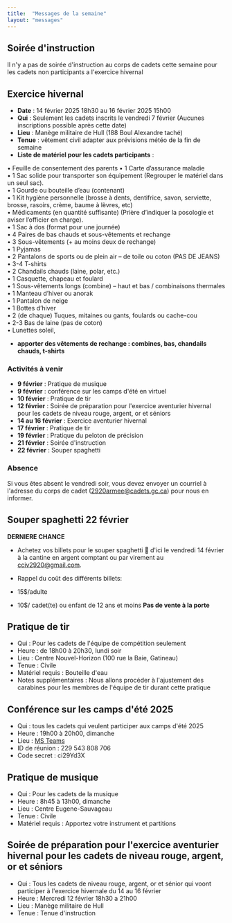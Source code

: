 ```yaml
---
title:  "Messages de la semaine"
layout: "messages"
---
```


## Soirée d'instruction
Il n'y a pas de soirée d'instruction au corps de cadets cette semaine pour les cadets non participants a l'exercice hivernal

## Exercice hivernal 
- **Date** : 14 février 2025 18h30 au 16 février 2025 15h00 
- **Qui** : Seulement les cadets inscrits le vendredi 7 février (Aucunes inscriptions possible après cette date)
- **Lieu** : Manège militaire de Hull (188 Boul Alexandre taché)
- **Tenue** : vêtement civil adapter aux prévisions météo de la fin de semaine
- **Liste de matériel pour les cadets participants** :

•	Feuille de consentement des parents 
•	1 Carte d’assurance maladie  
•	1 Sac solide pour transporter son équipement (Regrouper le matériel dans un seul sac).  
•	1 Gourde ou bouteille d’eau (contenant)  
•	1 Kit hygiène personnelle (brosse à dents, dentifrice, savon, serviette, brosse, rasoirs, crème, baume à lèvres, etc)  
•	Médicaments (en quantité suffisante)   (Prière d’indiquer la posologie et aviser l’officier en charge).  
•	1 Sac à dos (format pour une journée)  
•	4 Paires de bas chauds et sous-vêtements et rechange  
•	3 Sous-vêtements (+ au moins deux de rechange)  
•	1 Pyjamas  
•	2 Pantalons de sports ou de plein air – de toile ou coton  (PAS DE JEANS)  
•	3-4 T-shirts   
•	2 Chandails chauds (laine, polar, etc.)  
•	1 Casquette, chapeau et foulard  
•	1 Sous-vêtements longs (combine) – haut et bas / combinaisons thermales  
•	1 Manteau d’hiver ou anorak  
•	1 Pantalon de neige  
•	1 Bottes d’hiver  
•	2  (de chaque)    Tuques, mitaines ou gants, foulards ou cache-cou   
•	2-3 Bas de laine (pas de coton)  
•	Lunettes soleil, 
- **apporter des vêtements de rechange : combines, bas, chandails chauds, t-shirts**
  



### Activités à venir
 
- **9 février** : Pratique de musique
- **9 février** : conférence sur les camps d'été en virtuel
- **10 février** : Pratique de tir
- **12 février** : Soirée de préparation pour l'exercice aventurier hivernal pour les cadets de niveau rouge, argent, or et séniors 
- **14 au 16 février** : Exercice aventurier hivernal
- **17 février** : Pratique de tir
- **19 février** : Pratique du peloton de précision
- **21 février** : Soirée d'instruction
- **22 février** : Souper spaghetti


### Absence

Si vous êtes absent le vendredi soir, vous devez envoyer un courriel à l'adresse du corps de cadet (<2920armee@cadets.gc.ca>) pour nous en informer.


## Souper spaghetti 22 février
 **DERNIERE CHANCE**
 
- Achetez vos billets pour le souper spaghetti 🍝  d'ici le vendredi 14 février à la cantine en argent comptant ou par virement au <cciv2920@gmail.com>. 

- Rappel du coût des différents billets:
-   15$/adulte
-   10$/ cadet(te) ou enfant de 12 ans et moins
**Pas de vente à la porte**

  
## Pratique de tir 

- Qui :  Pour les cadets de l'équipe de compétition seulement
- Heure : de 18h00 à 20h30, lundi soir
- Lieu : Centre Nouvel-Horizon (100 rue la Baie, Gatineau) 
- Tenue : Civile
- Matériel requis : Bouteille d'eau
- Notes supplémentaires : Nous allons procéder à l'ajustement des carabines pour les membres de l'équipe de tir durant cette pratique

## Conférence sur les camps d'été 2025
- Qui : tous les cadets qui veulent participer aux camps d'été 2025
- Heure : 19h00 à 20h00, dimanche
- Lieu :  [MS Teams](https://teams.microsoft.com/l/meetup-join/19%3ameeting_YTBlOTFjMTItOTljZS00ZjFhLWI1ZmMtMmI0OTM5OGQ3N2Iw%40thread.v2/0?context=%7b%22Tid%22%3a%22ab126afb-e60c-4e2f-b6cf-c7350c76dc84%22%2c%22Oid%22%3a%22235f3956-46df-444e-b59e-8b900c01fc8b%22%7d)
- ID de réunion : 229 543 808 706
- Code secret : ci29Yd3X

## Pratique de musique 

- Qui :  Pour les cadets de la musique
- Heure : 8h45 à 13h00, dimanche
- Lieu : Centre Eugene-Sauvageau
- Tenue : Civile 
- Matériel requis : Apportez votre instrument  et partitions

## Soirée de préparation pour l'exercice aventurier hivernal pour les cadets de niveau rouge, argent, or et séniors 

- Qui : Tous les cadets de niveau rouge, argent, or et sénior qui voont participer à l'exercice hivernale du 14 au 16 février
- Heure : Mercredi 12 février 18h30 a 21h00
- Lieu : Manège militaire de Hull
- Tenue : Tenue d'instruction





